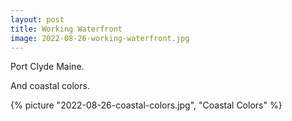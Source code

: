 ```yaml
---
layout: post
title: Working Waterfront
image: 2022-08-26-working-waterfront.jpg
---
```


Port Clyde Maine.

<!--more-->

And coastal colors.

{% picture "2022-08-26-coastal-colors.jpg", "Coastal Colors" %}
